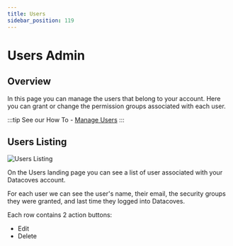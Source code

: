 ```yaml
---
title: Users
sidebar_position: 119
---
```

# Users Admin

## Overview

In this page you can manage the users that belong to your account. Here you can grant or change the permission groups associated with each user.

:::tip
See our How To - [Manage Users](how-tos/datacoves/how_to_manage_users.md)
:::

## Users Listing

![Users Listing](./assets/users_landing.png)

On the Users landing page you can see a list of user associated with your Datacoves account.

For each user we can see the user's name, their email, the security groups they were granted, and last time they logged into Datacoves.

Each row contains 2 action buttons:

- Edit
- Delete
